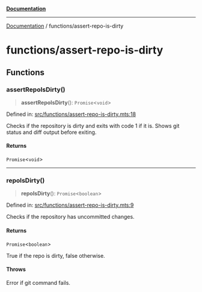[**Documentation**](../README.md)

---

[Documentation](../README.md) / functions/assert-repo-is-dirty

# functions/assert-repo-is-dirty

## Functions

### assertRepoIsDirty()

> **assertRepoIsDirty**(): `Promise`\<`void`\>

Defined in: [src/functions/assert-repo-is-dirty.mts:18](https://github.com/noshiro-pf/ts-repo-utils/blob/main/src/functions/assert-repo-is-dirty.mts#L18)

Checks if the repository is dirty and exits with code 1 if it is.
Shows git status and diff output before exiting.

#### Returns

`Promise`\<`void`\>

---

### repoIsDirty()

> **repoIsDirty**(): `Promise`\<`boolean`\>

Defined in: [src/functions/assert-repo-is-dirty.mts:9](https://github.com/noshiro-pf/ts-repo-utils/blob/main/src/functions/assert-repo-is-dirty.mts#L9)

Checks if the repository has uncommitted changes.

#### Returns

`Promise`\<`boolean`\>

True if the repo is dirty, false otherwise.

#### Throws

Error if git command fails.
